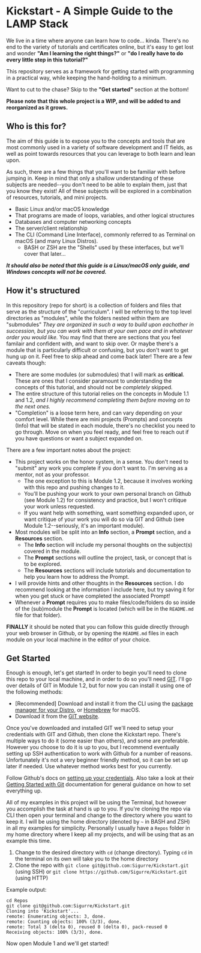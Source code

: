 # Kickstart - A Simple Guide to the LAMP Stack

We live in a time where anyone can learn how to code... kinda. There's no end to the variety of tutorials and certificates online, but it's easy to get lost and wonder **"Am I learning the right things?"** or **"do I really have to do every little step in this tutorial?"**

This repository serves as a framework for getting started with programming in a practical way, while keeping the hand-holding to a minimum. 

Want to cut to the chase? Skip to the **"Get started"** section at the bottom!

**Please note that this whole project is a WIP, and will be added to and reorganized as it grows.**

## Who is this for?

The aim of this guide is to expose you to the concepts and tools that are most commonly used in a variety of software development and IT fields, as well as point towards resources that you can leverage to both learn and lean upon.

As such, there are a few things that you'll want to be familiar with before jumping in. Keep in mind that only a shallow understanding of these subjects are needed--you don't need to be able to explain them, just that you know they exist! All of these subjects will be explored in a combination of resources, tutorials, and mini projects.

* Basic Linux and/or macOS knowledge
* That programs are made of loops, variables, and other logical structures
* Databases and computer networking concepts
* The server/client relationship
* The CLI (Command Line Interface), commonly referred to as Terminal on macOS (and many Linux Distros).
	* BASH or ZSH are the "Shells" used by these interfaces, but we'll cover that later...

**_It should also be noted that this guide is a Linux/macOS only guide, and Windows concepts will not be covered._**

## How it's structured

In this repository (repo for short) is a collection of folders and files that serve as the structure of the "curriculum". I will be referring to the top level directories as "modules", while the folders nested within them are "submodules" _They are organized in such a way to build upon eachother in succession, but you can work with them at your own pace and in whatever order you would like._ You may find that there are sections that you feel familair and confident with, and want to skip over. Or maybe there's a module that is particularly difficult or confusing, but you don't want to get hung up on it. Feel free to skip ahead and come back later! There are a few caveats though:

* There are some modules (or submodules) that I will mark as **critical**. These are ones that I consider paramount to understanding the concepts of this tutorial, and should not be *completely* skipped.
* The entire structure of this tutorial relies on the concepts in Module 1.1 and 1.2, *and I highly recommend completing them before moving on to the next ones.*
* "Completion" is a loose term here, and can vary depending on your comfort level. While there are mini projects (Prompts) and concepts (Info) that will be stated in each module, there's no checklist you need to go through. Move on when you feel ready, and feel free to reach out if you have questions or want a subject expanded on.

There are a few important notes about the project:

* This project works on the honor system, in a sense. You don't need to "submit" any work you complete if you don't want to. I'm serving as a mentor, not as your professor.
	* The one exception to this is Module 1.2, because it involves working with this repo and pushing changes to it.
	* You'll be pushing your work to your own personal branch on Github (see Module 1.2) for consistency and practice, but I won't critique your work unless requested.
	* If you want help with something, want something expanded upon, or want critique of your work you will do so via GIT and Github (see Module 1.2--seriously, it's an important module).
* Most modules will be split into an **Info** section, a **Prompt** section, and a **Resources** section.
	* The **Info** section will include my personal thoughts on the subject(s) covered in the module.
	* The **Prompt** sections will outline the project, task, or concept that is to be explored.
	* The **Resources** sections will include tutorials and documentation to help you learn how to address the Prompt.
* I will provide hints and other thoughts in the **Resources** section. I do recommend looking at the information I include here, but try saving it for when you get stuck or have completed the associated Prompt!
* Whenever a **Prompt** requires you to make files/code/folders do so inside of the (sub)module the **Prompt** is located (which will be in the `README.md` file for that folder).

**FINALLY** it should be noted that you can follow this guide directly through your web browser in Github, or by opening the `README.md` files in each module on your local machine in the editor of your choice.

## Get Started

Enough is enough, let's get started! In order to begin you'll need to clone this repo to your local machine, and in order to do so you'll need [GIT](https://git-scm.com/). I'll go over details of GIT in Module 1.2, but for now you can install it using one of the following methods:

* [Recommended] Download and install it from the CLI using the [package manager for your Distro](https://git-scm.com/download/linux), or [Homebrew](https://git-scm.com/download/mac) for macOS.
* Download it from the [GIT website](https://git-scm.com/downloads).

Once you've downloaded and installed GIT we'll need to setup your credentials with GIT and Github, then clone the Kickstart repo. There's multiple ways to do it (some easier than others), and some are preferable. However you choose to do it is up to you, but I recommend eventually setting up SSH authentication to work with Github for a number of reasons. Unfortunately it's not a very beginner friendly method, so it can be set up later if needed. Use whatever method works best for you currently.

Follow Github's docs on [setting up your credentials](https://docs.github.com/en/get-started/getting-started-with-git/setting-your-username-in-git). Also take a look at their [Getting Started with Git](https://docs.github.com/en/get-started/getting-started-with-git) documentation for general guidance on how to set everything up. 

All of my examples in this project will be using the Terminal, but however you accomplish the task at hand is up to you. If you're cloning the repo via CLI then open your terminal and change to the directory where you want to keep it. I will be using the home directory (denoted by `~` in BASH and ZSH) in all my examples for simplicity. Personally I usually have a `Repos` folder in my home directory where I keep all my projects, and will be using that as an example this time.

1. Change to the desired directory with `cd` (change directory). Typing `cd` in the terminal on its own will take you to the home directory
2. Clone the repo with `git clone git@github.com:Sigurre/Kickstart.git` (using SSH) or `git clone https://github.com/Sigurre/Kickstart.git` (using HTTP)

Example output:
```
cd Repos
git clone git@github.com:Sigurre/Kickstart.git
Cloning into 'Kickstart'...
remote: Enumerating objects: 3, done.
remote: Counting objects: 100% (3/3), done.
remote: Total 3 (delta 0), reused 0 (delta 0), pack-reused 0
Receiving objects: 100% (3/3), done.
```

Now open Module 1 and we'll get started!